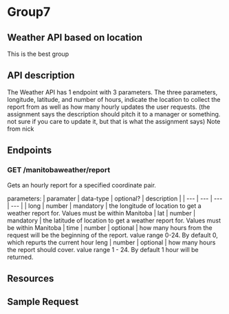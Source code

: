 # Group7
## Weather API based on location
This is the best group

## API description
The Weather API has 1 endpoint with 3 parameters. The three parameters, longitude, latitude, and number of hours, indicate the location to collect the report from as well as how many hourly updates the user requests. (the assignment says the description should pitch it to a manager or something. not sure if you care to update it, but that is what the assignment says) Note from nick 

## Endpoints

### GET /manitobaweather/report
Gets an hourly report for a specified coordinate pair.

parameters:
 | paramater | data-type | optional? | description |
 | --- | --- | --- | --- |
 | long | number | mandatory | the longitude of location to get a weather report for. Values must be within Manitoba
 | lat | number | mandatory | the latitude of location to get a weather report for. Values must be within Manitoba
 | time  |  number | optional | how many hours from the request will be the beginning of the report. value range 0-24. By default 0, which repurts the current hour
  leng | number | optional | how many hours the report should cover. value range 1 - 24. By default 1 hour will be returned.

## Resources

## Sample Request
